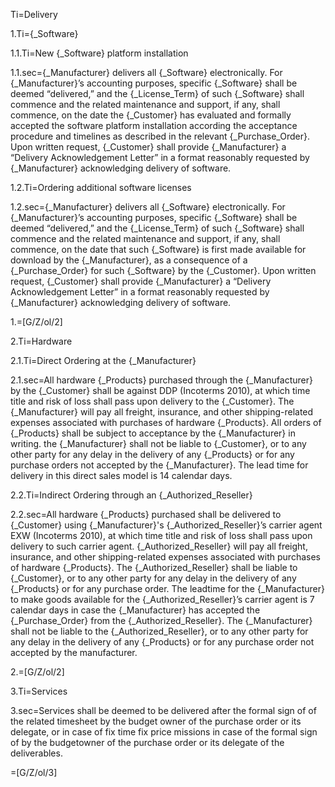 Ti=Delivery

1.Ti={_Software}

1.1.Ti=New {_Software} platform installation

1.1.sec={_Manufacturer} delivers all {_Software} electronically.  For {_Manufacturer}’s accounting purposes, specific {_Software} shall be deemed “delivered,” and the {_License_Term} of such {_Software} shall commence and the related maintenance and support, if any, shall commence, on the date the {_Customer} has evaluated and formally accepted the software platform installation according the acceptance procedure and timelines as described in the relevant {_Purchase_Order}.  Upon written request, {_Customer} shall provide {_Manufacturer} a “Delivery Acknowledgement Letter” in a format reasonably requested by {_Manufacturer} acknowledging delivery of software.

1.2.Ti=Ordering additional software licenses

1.2.sec={_Manufacturer} delivers all {_Software} electronically.  For {_Manufacturer}’s accounting purposes, specific {_Software} shall be deemed “delivered,” and the {_License_Term} of such {_Software} shall commence and the related maintenance and support, if any, shall commence, on the date that such {_Software} is first made available for download by the {_Manufacturer}, as a consequence of a {_Purchase_Order} for such {_Software} by the {_Customer}. Upon written request, {_Customer} shall provide {_Manufacturer} a “Delivery Acknowledgement Letter” in a format reasonably requested by {_Manufacturer} acknowledging delivery of software. 

1.=[G/Z/ol/2]

2.Ti=Hardware

2.1.Ti=Direct Ordering at the {_Manufacturer}

2.1.sec=All hardware {_Products} purchased through the {_Manufacturer} by the {_Customer} shall be against DDP  (Incoterms 2010), at which time title and risk of loss shall pass upon delivery to the {_Customer}.  The {_Manufacturer} will pay all freight, insurance, and other shipping-related expenses associated with purchases of hardware {_Products}.  All orders of {_Products} shall be subject to acceptance by the {_Manufacturer} in writing.  the {_Manufacturer} shall not be liable to {_Customer}, or to any other party for any delay in the delivery of any {_Products} or for any purchase orders not accepted by the {_Manufacturer}. The lead time for delivery in this direct sales model is 14 calendar days.

2.2.Ti=Indirect Ordering through an {_Authorized_Reseller}

2.2.sec=All hardware {_Products} purchased shall be delivered to {_Customer} using {_Manufacturer}'s {_Authorized_Reseller}’s carrier agent EXW (Incoterms 2010), at which time title and risk of loss shall pass upon delivery to such carrier agent.  {_Authorized_Reseller} will pay all freight, insurance, and other shipping-related expenses associated with purchases of hardware {_Products}. The {_Authorized_Reseller}  shall be liable to {_Customer}, or to any other party for any delay in the delivery of any {_Products} or for any purchase order. The leadtime for the {_Manufacturer} to make goods available for the {_Authorized_Reseller}’s carrier agent is 7 calendar days in case the {_Manufacturer} has accepted the {_Purchase_Order} from the {_Authorized_Reseller}. The {_Manufacturer} shall not be liable to the {_Authorized_Reseller}, or to any other party for any delay in the delivery of any {_Products} or for any purchase order not accepted by the manufacturer.

2.=[G/Z/ol/2]

3.Ti=Services

3.sec=Services shall be deemed to be delivered after the formal sign of of the related timesheet by the budget owner of the purchase order or its delegate, or in case of fix time fix price missions in case of the formal sign of by the budgetowner of the purchase order or its delegate of the deliverables.

=[G/Z/ol/3]
